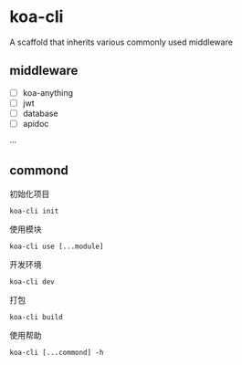 # koa-cli
A scaffold that inherits various commonly used middleware

## middleware 

- [ ] koa-anything
- [ ] jwt
- [ ] database
- [ ] apidoc

···
## commond

初始化项目
```
koa-cli init
```

使用模块
```
koa-cli use [...module]
```

开发环境
```
koa-cli dev
```

打包
```
koa-cli build
```

使用帮助
```
koa-cli [...commond] -h
```

